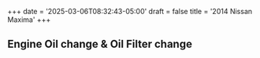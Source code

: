 +++
date = '2025-03-06T08:32:43-05:00'
draft = false
title = '2014 Nissan Maxima'
+++

## Engine Oil change & Oil Filter change